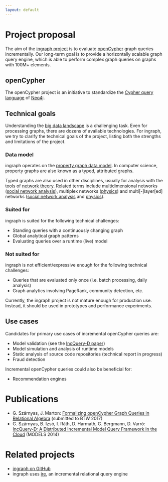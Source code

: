 ```yaml
---
layout: default
---
```


# Project proposal

The aim of the [ingraph project](https://github.com/FTSRG/ingraph) is to evaluate [openCypher](http://www.opencypher.org/) graph queries incrementally. Our long-term goal is to provide a horizontally scalable graph query engine, which is able to perform complex graph queries on graphs with 100M+ elements.

## openCypher

The openCypher project is an initiative to standardize the [Cypher query language](https://neo4j.com/docs/developer-manual/current/cypher/) of [Neo4j](https://neo4j.com/).

## Technical goals

Understanding the [big data landscape](img/Big-Data-Landscape-2016-v18-FINAL.png) is a challenging task. Even for processing graphs, there are dozens of available technologies. For ingraph, we try to clarify the technical goals of the project, listing both the strengths and limitations of the project.

### Data model

ingraph operates on the [property graph data model](https://arxiv.org/abs/1006.2361). In computer science, property graphs are also known as a typed, attributed graphs.

Typed graphs are also used in other disciplines, usually for analysis with the tools of [network theory](https://en.wikipedia.org/wiki/Network_theory). Related terms include multidimensional networks ([social network analysis](http://link.springer.com/article/10.1007/s11280-012-0190-4)), multiplex networks ([physics](https://arxiv.org/abs/1403.1546)) and multi[-]layer[ed] networks ([social network analysis](https://arxiv.org/abs/1207.4293) and [physics](https://arxiv.org/abs/1309.7233)).

### Suited for

ingraph is suited for the following technical challenges:

* Standing queries with a continuously changing graph
* Global analytical graph patterns
* Evaluating queries over a runtime (live) model

### Not suited for

ingraph is not efficient/expressive enough for the following technical challenges:

* Queries that are evaluated only once (i.e. batch processing, daily analysis)
* Graph analytics involving PageRank, community detection, etc.

Currently, the ingraph project is not mature enough for production use. Instead, it should be used in prototypes and performance experiments.

## Use cases

Candidates for primary use cases of incremental openCypher queries are:

* Model validation (see the [IncQuery-D paper](pub/models2014-incqueryd.pdf))
* Model simulation and analysis of runtime models
* Static analysis of source code repositories (technical report in progress)
* Fraud detection

Incremental openCypher queries could also be beneficial for:

* Recommendation engines

# Publications

* G. Szárnyas, J. Marton: [Formalizing openCypher Graph Queries in Relational Algebra](pub/btw2017-opencypher.pdf) (submitted to BTW 2017)
* G. Szárnyas, B. Izsó, I. Ráth, D. Harmath, G. Bergmann, D. Varró: [IncQuery-D: A Distributed Incremental Model Query Framework in the Cloud](pub/models2014-incqueryd.pdf) (MODELS 2014)

# Related projects

* [ingraph on GitHub](https://github.com/FTSRG/ingraph)
* ingraph uses [ire](https://github.com/FTSRG/ire), an incremental relational query engine
